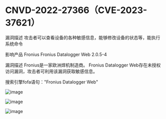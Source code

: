 # CNVD-2022-27366（CVE-2023-37621）
漏洞描述
攻击者可以查看设备的各种敏感信息，能够修改设备的状态等，能执行系统命令

影响产品 	Fronius Fronius Datalogger Web 2.0.5-4 

漏洞描述 	Fronius是一家欧洲焊机制造商。 Fronius Datalogger Web存在未授权访问漏洞，攻击者可利用该漏洞获取敏感信息。

搜索引擎fofa语句："Fronius Datalogger Web"

![image](https://github.com/MY0723/CNVD-2022-27366/assets/74171727/f393198c-46f4-488c-95f0-34e894e52331)


![image](https://github.com/MY0723/CNVD-2022-27366-/assets/74171727/9bd3bc36-1768-4fbe-be14-811c04b47eea)

![image](https://github.com/MY0723/CNVD-2022-27366-/assets/74171727/93c84805-9fc4-4416-8fd4-979cc7fca5ad)

